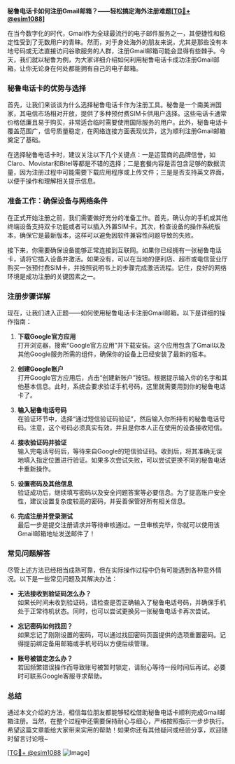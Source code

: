 **秘鲁电话卡如何注册Gmail邮箱？——轻松搞定海外注册难题[[TG💪+ @esim1088](https://t.me/s/esim1088)]**

在当今数字化的时代，Gmail作为全球最流行的电子邮件服务之一，其便捷性和稳定性受到了无数用户的青睐。然而，对于身处海外的朋友来说，尤其是那些没有本地号码或无法直接访问谷歌服务的人群，注册Gmail邮箱可能会显得有些棘手。今天，我们就以秘鲁为例，为大家详细介绍如何利用秘鲁电话卡成功注册Gmail邮箱，让你无论身在何处都能拥有自己的电子邮箱。

### 秘鲁电话卡的优势与选择

首先，让我们来谈谈为什么选择秘鲁电话卡作为注册工具。秘鲁是一个南美洲国家，其电信市场相对开放，提供了多种预付费SIM卡供用户选择。这些电话卡通常价格低廉且易于购买，非常适合临时需要使用国际服务的用户。此外，秘鲁电话卡覆盖范围广，信号质量稳定，在网络连接方面表现优异，这为顺利注册Gmail邮箱奠定了基础。

在选择秘鲁电话卡时，建议关注以下几个关键点：一是运营商的品牌信誉，如Claro、Movistar和Bitel等都是不错的选择；二是套餐内容是否包含足够的数据流量，因为注册过程中可能需要下载应用程序或上传文件；三是是否支持英文界面，以便于操作和理解相关提示信息。

### 准备工作：确保设备与网络条件

在正式开始注册之前，我们需要做好充分的准备工作。首先，确认你的手机或其他终端设备支持双卡功能或者可以插入外置SIM卡。其次，检查设备的操作系统版本，确保它是最新版本，这样可以避免因软件兼容性问题导致的失败。

接下来，你需要确保设备能够正常连接到互联网。如果你已经拥有一张秘鲁电话卡，请将它插入设备并激活。如果没有，可以在当地的便利店、超市或电信营业厅购买一张预付费SIM卡，并按照说明书上的步骤完成激活流程。记住，良好的网络环境是成功注册的关键因素之一。

### 注册步骤详解

现在，让我们进入正题——如何使用秘鲁电话卡注册Gmail邮箱。以下是详细的操作指南：

1. **下载Google官方应用**  
   打开浏览器，搜索“Google官方应用”并下载安装。这个应用包含了Gmail以及其他Google服务所需的组件，确保你的设备上已经安装了最新的版本。

2. **创建Google账户**  
   打开Google官方应用后，点击“创建新账户”按钮。根据提示输入你的名字和其他基本信息。此时，系统会要求验证手机号码，这里就需要用到你的秘鲁电话卡了。

3. **输入秘鲁电话号码**  
   在验证环节中，选择“通过短信验证码验证”，然后输入你所持有的秘鲁电话号码。注意，这个号码必须真实有效，并且是你本人正在使用的设备接收短信。

4. **接收验证码并验证**  
   输入完电话号码后，等待来自Google的短信验证码。收到后，将其准确无误地填入指定位置进行验证。如果多次尝试失败，可以尝试更换不同的秘鲁电话卡重新操作。

5. **设置密码及其他信息**  
   验证成功后，继续填写密码以及安全问题答案等必要信息。为了提高账户安全性，建议设置复杂度较高的密码，并妥善保管好所有相关信息。

6. **完成注册并登录测试**  
   最后一步是提交注册请求并等待审核通过。一旦审核完毕，你就可以使用该Gmail邮箱地址发送邮件了！

### 常见问题解答

尽管上述方法已经相当成熟可靠，但在实际操作过程中仍有可能遇到各种意外情况。以下是一些常见问题及其解决办法：

- **无法接收到验证码怎么办？**  
  如果长时间未收到验证码，请检查是否正确输入了秘鲁电话号码，并确保手机处于正常待机状态。同时，也可以尝试更换另一张秘鲁电话卡再次尝试。

- **忘记密码如何找回？**  
  如果忘记了刚刚设置的密码，可以通过找回密码页面提供的选项重置密码。记得提前绑定备用邮箱或手机号码以方便后续管理。

- **账号被锁定怎么办？**  
  若因频繁错误操作而导致账号被暂时锁定，请耐心等待一段时间后再试。必要时可联系Google客服寻求帮助。

### 总结

通过本文介绍的方法，相信每位朋友都能够轻松借助秘鲁电话卡顺利完成Gmail邮箱注册。当然，在整个过程中还需要保持耐心与细心，严格按照指示一步步执行。希望这篇文章能给大家带来实用的帮助！如果你还有其他疑问或经验分享，欢迎随时留言讨论哦~

[[TG💪+ @esim1088](https://t.me/s/esim1088) ![Image](https://i.postimg.cc/4NQfJmqS/Snipaste-2025-05-13-00-14-12.png)]
